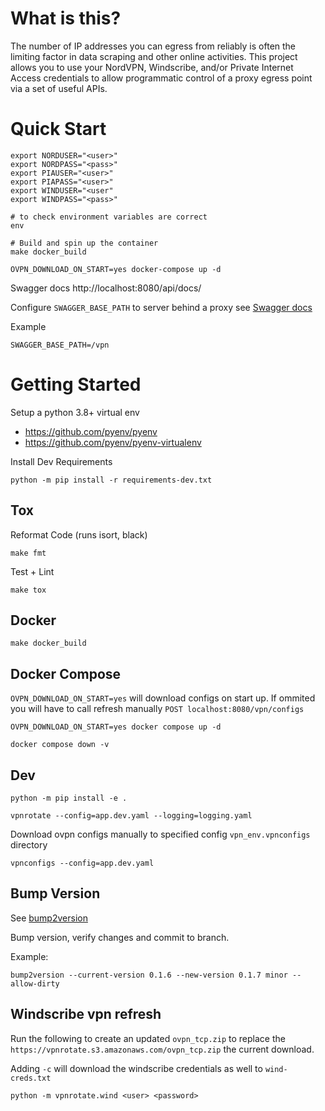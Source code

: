 # What is this?

The number of IP addresses you can egress from reliably is often the limiting factor in data scraping and other online activities.  This project allows you to use your NordVPN, Windscribe, and/or Private Internet Access credentials to allow programmatic control of a proxy egress point via a set of useful APIs.


# Quick Start

```
export NORDUSER="<user>"
export NORDPASS="<pass>"
export PIAUSER="<user>"
export PIAPASS="<user>"
export WINDUSER="<user"
export WINDPASS="<pass>"

# to check environment variables are correct
env

# Build and spin up the container
make docker_build

OVPN_DOWNLOAD_ON_START=yes docker-compose up -d
```
Swagger docs http://localhost:8080/api/docs/


Configure `SWAGGER_BASE_PATH` to server behind a proxy see [Swagger docs](https://swagger.io/docs/specification/api-host-and-base-path/)

Example

```
SWAGGER_BASE_PATH=/vpn
```


# Getting Started

Setup a python 3.8+ virtual env

- https://github.com/pyenv/pyenv <br>
- https://github.com/pyenv/pyenv-virtualenv <br>


Install Dev Requirements

```
python -m pip install -r requirements-dev.txt
```


## Tox

Reformat Code (runs isort, black)

```
make fmt
```


Test + Lint

```
make tox
```


## Docker

```
make docker_build
```


## Docker Compose

`OVPN_DOWNLOAD_ON_START=yes` will download configs on start up. If ommited you will have to
call refresh manually `POST localhost:8080/vpn/configs`


```
OVPN_DOWNLOAD_ON_START=yes docker compose up -d

docker compose down -v
```


## Dev

```
python -m pip install -e .

vpnrotate --config=app.dev.yaml --logging=logging.yaml
```

Download ovpn configs manually to specified config `vpn_env.vpnconfigs` directory
```
vpnconfigs --config=app.dev.yaml
```


## Bump Version


See [bump2version](https://github.com/c4urself/bump2version)

Bump version, verify changes and commit to branch.

Example:

```
bump2version --current-version 0.1.6 --new-version 0.1.7 minor --allow-dirty
```



## Windscribe vpn refresh


Run the following to create an updated `ovpn_tcp.zip` to replace the
`https://vpnrotate.s3.amazonaws.com/ovpn_tcp.zip` the current download.

Adding `-c` will download the windscribe credentials as well to `wind-creds.txt`

```
python -m vpnrotate.wind <user> <password>
```
